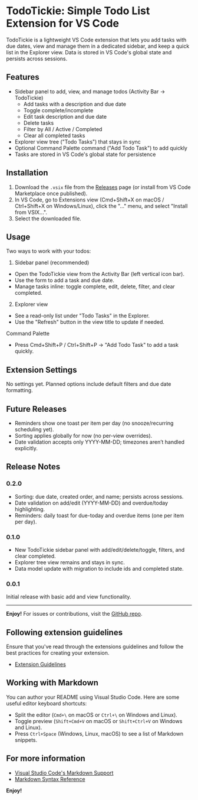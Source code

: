 # TodoTickie: Simple Todo List Extension for VS Code

TodoTickie is a lightweight VS Code extension that lets you add tasks with due dates, view and manage them in a dedicated sidebar, and keep a quick list in the Explorer view. Data is stored in VS Code's global state and persists across sessions.

## Features
- Sidebar panel to add, view, and manage todos (Activity Bar → TodoTickie)
	- Add tasks with a description and due date
	- Toggle complete/incomplete
	- Edit task description and due date
	- Delete tasks
	- Filter by All / Active / Completed
	- Clear all completed tasks
- Explorer view tree ("Todo Tasks") that stays in sync
- Optional Command Palette command ("Add Todo Task") to add quickly
- Tasks are stored in VS Code's global state for persistence

## Installation
1. Download the `.vsix` file from the [Releases](https://github.com/Dhanithya-Beligolla/todotickie-VScode-Extention/releases) page (or install from VS Code Marketplace once published).
2. In VS Code, go to Extensions view (Cmd+Shift+X on macOS / Ctrl+Shift+X on Windows/Linux), click the "..." menu, and select "Install from VSIX...".
3. Select the downloaded file.

## Usage
Two ways to work with your todos:

1) Sidebar panel (recommended)
- Open the TodoTickie view from the Activity Bar (left vertical icon bar).
- Use the form to add a task and due date.
- Manage tasks inline: toggle complete, edit, delete, filter, and clear completed.

2) Explorer view
- See a read-only list under "Todo Tasks" in the Explorer.
- Use the "Refresh" button in the view title to update if needed.

Command Palette
- Press Cmd+Shift+P / Ctrl+Shift+P → "Add Todo Task" to add a task quickly.

## Extension Settings
No settings yet. Planned options include default filters and due date formatting.

## Future Releases
- Reminders show one toast per item per day (no snooze/recurring scheduling yet).
- Sorting applies globally for now (no per-view overrides).
- Date validation accepts only YYYY-MM-DD; timezones aren’t handled explicitly.

## Release Notes
### 0.2.0
- Sorting: due date, created order, and name; persists across sessions.
- Date validation on add/edit (YYYY-MM-DD) and overdue/today highlighting.
- Reminders: daily toast for due-today and overdue items (one per item per day).

### 0.1.0
- New TodoTickie sidebar panel with add/edit/delete/toggle, filters, and clear completed.
- Explorer tree view remains and stays in sync.
- Data model update with migration to include ids and completed state.

### 0.0.1
Initial release with basic add and view functionality.

---

**Enjoy!** For issues or contributions, visit the [GitHub repo](https://github.com/Dhanithya-Beligolla/todotickie-VScode-Extention).

## Following extension guidelines

Ensure that you've read through the extensions guidelines and follow the best practices for creating your extension.

* [Extension Guidelines](https://code.visualstudio.com/api/references/extension-guidelines)

## Working with Markdown

You can author your README using Visual Studio Code. Here are some useful editor keyboard shortcuts:

* Split the editor (`Cmd+\` on macOS or `Ctrl+\` on Windows and Linux).
* Toggle preview (`Shift+Cmd+V` on macOS or `Shift+Ctrl+V` on Windows and Linux).
* Press `Ctrl+Space` (Windows, Linux, macOS) to see a list of Markdown snippets.

## For more information

* [Visual Studio Code's Markdown Support](http://code.visualstudio.com/docs/languages/markdown)
* [Markdown Syntax Reference](https://help.github.com/articles/markdown-basics/)

**Enjoy!**
